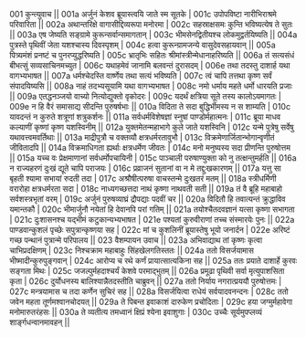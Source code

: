 001  	कुन्त्युवाच ||
001a	अर्जुनं केशव ब्रूयास्त्वयि जाते स्म सूतके |
001c	उपोपविष्टा नारीभिराश्रमे परिवारिता ||
002a	अथान्तरिक्षे वागासीद्दिव्यरूपा मनोरमा |
002c	सहस्राक्षसमः कुन्ति भविष्यत्येष ते सुतः ||
003a	एष जेष्यति सङ्ग्रामे कुरून्सर्वान्समागतान् |
003c	भीमसेनद्वितीयश्च लोकमुद्वर्तयिष्यति ||
004a	पुत्रस्ते पृथिवीं जेता यशश्चास्य दिवस्पृशम् |
004c	हत्वा कुरून्ग्रामजन्ये वासुदेवसहायवान् ||
005a	पित्र्यमंशं प्रनष्टं च पुनरप्युद्धरिष्यति |
005c	भ्रातृभिः सहितः श्रीमांस्त्रीन्मेधानाहरिष्यति ||
006a	तं सत्यसंधं बीभत्सुं सव्यसाचिनमच्युत |
006c	यथाहमेवं जानामि बलवन्तं दुरासदम् |
006e 	तथा तदस्तु दाशार्ह यथा वागभ्यभाषत ||
007a	धर्मश्चेदस्ति वार्ष्णेय तथा सत्यं भविष्यति |
007c	त्वं चापि तत्तथा कृष्ण सर्वं संपादयिष्यसि ||
008a	नाहं तदभ्यसूयामि यथा वागभ्यभाषत |
008c	नमो धर्माय महते धर्मो धारयति प्रजाः ||
009a	एतद्धनञ्जयो वाच्यो नित्योद्युक्तो वृकोदरः |
009c	यदर्थं क्षत्रिया सूते तस्य कालोऽयमागतः |
009e 	न हि वैरं समासाद्य सीदन्ति पुरुषर्षभाः ||
010a	विदिता ते सदा बुद्धिर्भीमस्य न स शाम्यति |
010c	यावदन्तं न कुरुते शत्रूणां शत्रुकर्शनः ||
011a	सर्वधर्मविशेषज्ञां स्नुषां पाण्डोर्महात्मनः |
011c	ब्रूया माधव कल्याणीं कृष्णां कृष्ण यशस्विनीम् ||
012a	युक्तमेतन्महाभागे कुले जाते यशस्विनि |
012c	यन्मे पुत्रेषु सर्वेषु यथावत्त्वमवर्तिथाः ||
013a	माद्रीपुत्रौ च वक्तव्यौ क्षत्रधर्मरतावुभौ |
013c	विक्रमेणार्जितान्भोगान्वृणीतं जीवितादपि ||
014a	विक्रमाधिगता ह्यर्थाः क्षत्रधर्मेण जीवतः |
014c	मनो मनुष्यस्य सदा प्रीणन्ति पुरुषोत्तम ||
015a	यच्च वः प्रेक्षमाणानां सर्वधर्मोपचायिनी |
015c	पाञ्चाली परुषाण्युक्ता को नु तत्क्षन्तुमर्हति ||
016a	न राज्यहरणं दुःखं द्यूते चापि पराजयः |
016c	प्रव्राजनं सुतानां वा न मे तद्दुःखकारणम् ||
017a	यत्तु सा बृहती श्यामा सभायां रुदती तदा |
017c	अश्रौषीत्परुषा वाचस्तन्मे दुःखतरं मतम् ||
018a	स्त्रीधर्मिणी वरारोहा क्षत्रधर्मरता सदा |
018c	नाध्यगच्छत्तदा नाथं कृष्णा नाथवती सती ||
019a	तं वै ब्रूहि महाबाहो सर्वशस्त्रभृतां वरम् |
019c	अर्जुनं पुरुषव्याघ्रं द्रौपद्याः पदवीं चर ||
020a	विदितौ हि तवात्यन्तं क्रुद्धाविव यमान्तकौ |
020c	भीमार्जुनौ नयेतां हि देवानपि परां गतिम्  ||
021a	तयोश्चैतदवज्ञानं यत्सा कृष्णा सभागता |
021c	दुःशासनश्च यद्भीमं कटुकान्यभ्यभाषत |
021e 	पश्यतां कुरुवीराणां तच्च संस्मारयेः पुनः ||
022a	पाण्डवान्कुशलं पृच्छेः सपुत्रान्कृष्णया सह |
022c	मां च कुशलिनीं ब्रूयास्तेषु भूयो जनार्दन |
022e 	अरिष्टं गच्छ पन्थानं पुत्रान्मे परिपालय ||
023  	वैशम्पायन उवाच ||
023a	अभिवाद्याथ तां कृष्णः कृत्वा चाभिप्रदक्षिणम् |
023c	निश्चक्राम महाबाहुः सिंहखेलगतिस्ततः ||
024a	ततो विसर्जयामास भीष्मादीन्कुरुपुङ्गवान् |
024c	आरोप्य च रथे कर्णं प्रायात्सात्यकिना सह ||
025a	ततः प्रयाते दाशार्हे कुरवः सङ्गता मिथः |
025c	जजल्पुर्महदाश्चर्यं केशवे परमाद्भुतम् ||
026a	प्रमूढा पृथिवी सर्वा मृत्युपाशसिता कृता |
026c	दुर्योधनस्य बालिश्यान्नैतदस्तीति चाब्रुवन् ||
027a	ततो निर्याय नगरात्प्रययौ पुरुषोत्तमः |
027c	मन्त्रयामास च तदा कर्णेन सुचिरं सह ||
028a	विसर्जयित्वा राधेयं सर्वयादवनन्दनः |
028c	ततो जवेन महता तूर्णमश्वानचोदयत् ||
029a	ते पिबन्त इवाकाशं दारुकेण प्रचोदिताः |
029c	हया जग्मुर्महावेगा मनोमारुतरंहसः ||
030a	ते व्यतीत्य तमध्वानं क्षिप्रं श्येना इवाशुगाः |
030c	उच्चैः सूर्यमुपप्लव्यं शार्ङ्गधन्वानमावहन् ||
